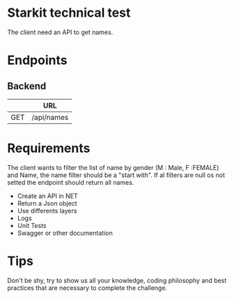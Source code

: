 # Starkit technical test

The client need an API to get names.

# Endpoints

## Backend
| 		                      | URL                                                                |
| --------------------------- | ------------------------------------------------------------------ |
| GET						  | /api/names               										   |

# Requirements
The client wants to filter the list of name by gender (M : Male, F :FEMALE) and Name, the name filter should be a "start with". 
If al filters are null os not setted the endpoint should return all names. 

- Create an API in NET
- Return a Json object
- Use differents layers  
- Logs
- Unit Tests
- Swagger or other documentation



# Tips
Don't be shy, try to show us all your knowledge, coding philosophy and best practices that are necessary to complete the challenge. 
